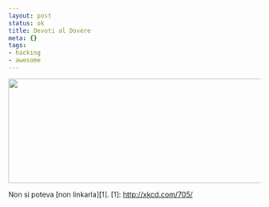 ```yaml
--- 
layout: post
status: ok
title: Devoti al Dovere
meta: {}
tags: 
- hacking
- awesome
---
```

<a href="http://xkcd.com/705/"><img src="http://fast.mgpf.it/2010/03/devotion_to_duty-540x209.png" alt="" title="devotion_to_duty" width="540" height="209" class="aligncenter size-medium wp-image-1860" /></a>  
  
Non si poteva [non linkarla][1].
[1]: http://xkcd.com/705/ 
